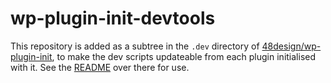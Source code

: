 # wp-plugin-init-devtools

This repository is added as a subtree in the `.dev` directory of [48design/wp-plugin-init](https://github.com/48design/wp-plugin-init), to make the dev scripts updateable from each plugin initialised with it. See the [README](https://github.com/48design/wp-plugin-init/blob/main/README.md) over there for use.
